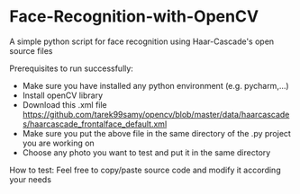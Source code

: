 # Face-Recognition-with-OpenCV
A simple python script for face recognition using Haar-Cascade's open source files

Prerequisites to run successfully:
- Make sure you have installed any python environment (e.g. pycharm,...)
- Install openCV library
- Download this .xml file https://github.com/tarek99samy/opencv/blob/master/data/haarcascades/haarcascade_frontalface_default.xml 
- Make sure you put the above file in the same directory of the .py project you are working on
- Choose any photo you want to test and put it in the same directory

How to test:
Feel free to copy/paste source code and modify it according your needs
